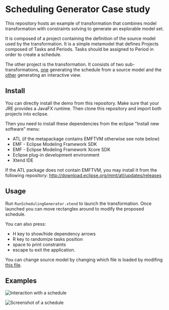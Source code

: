 # Scheduling Generator Case study

This repository hosts an example of transformation that combines model transformation with constraints solving to generate an explorable model set.

It is composed of a project containing the definition of the source model used by the transformation.
It is a simple metamodel that defines Projects composed of Tasks and Periods.
Tasks should be assigned to Period in order to create a schedule.

The other project is the transformation.
It consists of two sub-transformations, [one](fr.eseo.atlc.example.scheduling.transfo/scheduling2jfx.atl) generating the schedule from a source model and the [other](fr.eseo.atlc.example.scheduling.transfo/SchedulingConstraints.atl) generating an interactive view.

## Install

You can directly install the demo from this repository.
Make sure that your JRE provides a JavaFX runtime.
Then clone this repository and import both projects into eclipse.

Then you need to install these dependencies from the eclipse "Install new software" menu:

- ATL (if the metapackage contains EMFTVM otherwise see note below)
- EMF - Eclipse Modeling Framework SDK
- EMF - Eclipse Modeling Framework Xcore SDK 
- Eclipse plug-in development environment
- Xtend IDE

If the ATL package does not contain EMFTVM, you may install it from the following repository: http://download.eclipse.org/mmt/atl/updates/releases

## Usage

Run `RunSchedulingGenerator.xtend` to launch the transformation.
Once launched you can move rectangles around to modify the proposed schedule.

You can also press:
- H key to show/hide dependency arrows
- R key to randomize tasks position
- space to print constraints
- escape tu exit the application.

You can change source model by changing which file is loaded by modifing [this file](fr.eseo.atlc.example.scheduling.transfo/src/fr/eseo/atlc/example/scheduling/transfo/RunSchedulingGenerator.xtend#L81).


## Examples


![Interaction with a schedule](https://gdsn.fr/atlc/img/scheduling.gif)

![Screenshot of a schedule](https://gdsn.fr/atlc/img/scheduling-full.png)

